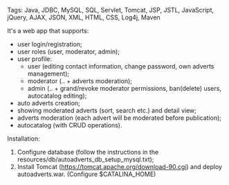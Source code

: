 Tags: Java, JDBC, MySQL, SQL, Servlet, Tomcat, JSP, JSTL, JavaScript, jQuery, AJAX, JSON, XML,
HTML, CSS, Log4j, Maven


It's a web app that supports:
- user login/registration;
- user roles (user, moderator, admin);
- user profile:
    - user (editing contact information, change password, own adverts management);
    - moderator (.. + adverts moderation);
    - admin (.. + grand/revoke moderator permissions, ban(delete) users, autocatalog editing);
- auto adverts creation;
- showing moderated adverts (sort, search etc.) and detail view;
- adverts moderation (each advert will be moderated before publication);
- autocatalog (with CRUD operations).


Installation:
1) Configure database (follow the instructions in the resources/db/autoadverts_db_setup_mysql.txt);
2) Install Tomcat (https://tomcat.apache.org/download-90.cgi) and deploy autoadverts.war. (Configure $CATALINA_HOME)